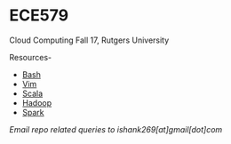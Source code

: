 # ECE579
Cloud Computing Fall 17, Rutgers University

Resources-
- [Bash](https://gist.github.com/LeCoupa/122b12050f5fb267e75f)
- [Vim](https://vim.rtorr.com/)
- [Scala](http://docs.scala-lang.org/cheatsheets/)
- [Hadoop](https://hadoop.apache.org/)
- [Spark](https://spark.apache.org/docs/latest/quick-start.html)

*Email repo related queries to ishank269[at]gmail[dot]com*
